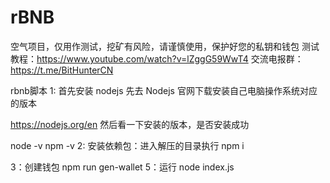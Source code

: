 # rBNB

空气项目，仅用作测试，挖矿有风险，请谨慎使用，保护好您的私钥和钱包
测试教程：https://www.youtube.com/watch?v=lZggG59WwT4
交流电报群：https://t.me/BitHunterCN


rbnb脚本
1: 首先安装 nodejs
先去 Nodejs 官网下载安装自己电脑操作系统对应的版本

https://nodejs.org/en
然后看一下安装的版本，是否安装成功

node -v
npm -v
2: 安装依赖包：进入解压的目录执行
npm i

3：创建钱包
npm run gen-wallet
5：运行
node index.js

